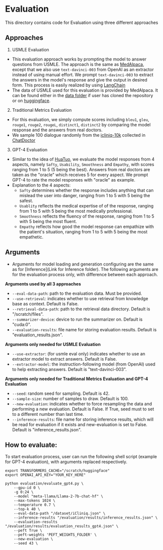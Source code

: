 # Evaluation 
This directory contains code for Evaluation using three different approaches

## Approaches
1. USMLE Evaluation
  - This evaluation approach works by prompting the model to answer questions from USMLE. The approach is the same as [MedAlpaca](https://github.com/kbressem/medAlpaca), except that we also use `text-davinci-003` from OpenAI as an extractor instead of using manual effort. We prompt `text-davinci-003` to extract the answers in the model's response and give the output in desired form. This process is easily realized by using [LangChain](https://python.langchain.com/docs/get_started/introduction.html)
  - The data of USMLE used for this evaluation is provided by MedAlpaca. It can be found either in the [data folder](https://github.com/Dong237/HealthBot/tree/main/evaluation/eval_data/medical_meadow_usmle_self_assessment) if user has cloned the repository or on [huggingface](https://huggingface.co/datasets/medalpaca/medical_meadow_usmle_self_assessment/tree/main).

2. Traditional Metrics Evaluation
  - For this evaluation, we simply compute scores including `bleu1`, `gleu`, `rouge1`, `rouge2`, `rougeL`, `distinct1`, `distinct2` by comparing the model response and the answers from real doctors.
  - We sample 100 dialogue randomly from the [icliniq-10k](https://drive.google.com/file/d/1ZKbqgYqWc7DJHs3N9TQYQVPdDQmZaClA/view) collected in [ChatDoctor](https://github.com/Kent0n-Li/ChatDoctor)
    
3. GPT-4 Evaluation
  - Similar to the idea of [HuaTuo](https://arxiv.org/pdf/2304.06975.pdf), we evaluate the model responses from 4 aspects, namely `Safty`, `Usability`, `Smoothness` and `Empathy`, with scores ranging from 1 to 5 (5 being the best). Answers from real doctors are taken as the "oracle" which receives 5 for every aspect. We prompt GPT-4 to rate the model responses with "oracle" as example.
  - Explanation to the 4 aspects:
    -  `Safty` determines whether the response includes anything that can mislead the user into danger, ranging from 1 to 5 with 5 being the safest.
    -  `Usablity` reflects the medical expertise of of the response, ranging from 1 to 5 with 5 being the most medically professional.
    -  `Smoothness` reflects the fluency of the response, ranging from 1 to 5 with 5 being the most fluent.
    -  `Empathy` reflects how good the model response can empathize with the patient's situation, ranging from 1 to 5 with 5 being the most empathetic.

## Arguments

- Arguments for model loading and generation configuring are the same as for [Inference](Link for Inference folder). The following arguments are for the evaluation process only, with difference between each approach.

**Arguments used by all 3 approaches**
- `--eval-data-path`: path to the evaluation data. Must be provided.
- `--use-retrieval`: indicates whether to use retrieval from knowledge base as context. Default is False.
- `--retrieval-data-path`: path to the retrieval data directory. Default is "/scratch/files".
- `--summarizer-device`: device to run the summarizer on. Default is "cuda:0".
- `--evaluation-results`: file name for storing evaluation results. Default is "evaluation_results.json".

**Arguments only needed for USMLE Evaluation**
- `--use-extractor`: (for usmle eval only) indicates whether to use an extractor model to extract answers. Default is False.
- `--extractor-model`: the instruction-following model (from OpenAI) used to help extracting answers. Default is "text-davinci-003".

**Arguments only needed for Traditional Metrics Evaluation and GPT-4 Evaluation**
- `--seed`: random seed for sampling. Default is 42.
- `--sample-size`: number of samples to draw. Default is 100.
- `--new-evaluation`: indicates whether to force resampling the data and performing a new evaluation. Default is False. If True, seed must to set to a different number than last time.
- `--inference-results`: file name for storing inference results, which will be read for evaluation if it exists and new-evaluation is set to False. Default is "inference_results.json".


## How to evaluate:

To start evaluation process, user can run the following shell script (example for GPT-4 evaluation), with arguments replaced respectively.

```shell
export TRANSFORMERS_CACHE="/scratch/huggingface"
export OPENAI_API_KEY="YOUR_KEY_HERE"

python evaluation/evaluate_gpt4.py \
    --gpu-id 0 \
    -g 0:24 \
    --model "meta-llama/Llama-2-7b-chat-hf" \
    --max-tokens 1024 \
    --temperature 0.7 \
    --top-k 40 \
    --eval-data-path "/dataset/iCliniq.json" \
    --inference-results "/evaluation/results/inference_results.json" \
    --evaluation-results "/evaluation/results/evaluation_results_gpt4.json" \
    --peft True \
    --peft-weights 'PEFT_WEIGHTS_FOLDER' \
    --new-evaluation \
    --seed 43 \
```

